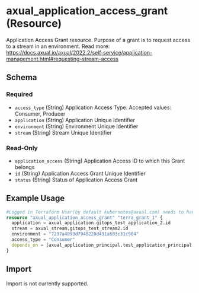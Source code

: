 # axual_application_access_grant (Resource)

Application Access Grant resource. Purpose of a grant is to request access to a stream in an environment. Read more: https://docs.axual.io/axual/2022.2/self-service/application-management.html#requesting-stream-access

<!-- schema generated by tfplugindocs -->
## Schema

### Required

- `access_type` (String) Application Access Type. Accepted values: Consumer, Producer
- `application` (String) Application Unique Identifier
- `environment` (String) Environment Unique Identifier
- `stream` (String) Stream Unique Identifier

### Read-Only

- `application_access` (String) Application Access ID to which this Grant belongs
- `id` (String) Application Access Grant Unique Identifier
- `status` (String) Status of Application Access Grant

## Example Usage

```terraform
#Logged in Terraform User(by default kubernetes@axual.com) needs to have application admin rights(for create access request) and stream admin rights(for revoking access request) or be owner of the application and the stream (by being user in the same group as the application's and stream's owner group)
resource "axual_application_access_grant" "terra_grant_1" {
  application = axual_application.gitops_test_application_2.id
  stream = axual_stream.gitops_test_stream2.id
  environment = "7237a4093d7948228d431a603c31c904"
  access_type = "Consumer"
  depends_on = [axual_application_principal.test_application_principal, axual_stream_config.gitops_test_stream_config_2, axual_stream.gitops_test_stream2]
}
```

## Import

Import is not currently supported.
